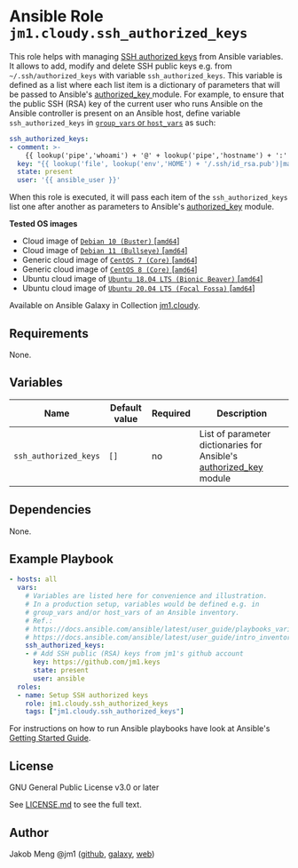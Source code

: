 # Ansible Role `jm1.cloudy.ssh_authorized_keys`

This role helps with managing [SSH authorized keys][archlinux-wiki-ssh-keys] from Ansible variables. It allows to add,
modify and delete SSH public keys e.g. from `~/.ssh/authorized_keys` with variable `ssh_authorized_keys`. This variable
is defined as a list where each list item is a dictionary of parameters that will be passed to Ansible's [authorized_key
][ansible-module-authorized-key] module. For example, to ensure that the public SSH (RSA) key of the current user who
runs Ansible on the Ansible controller is present on an Ansible host, define variable `ssh_authorized_keys` in
[`group_vars` or `host_vars`][ansible-inventory] as such:

```yml
ssh_authorized_keys:
- comment: >-
    {{ lookup('pipe','whoami') + '@' + lookup('pipe','hostname') + ':' + lookup('env','HOME') + '/.ssh/id_rsa.pub' }}
  key: "{{ lookup('file', lookup('env','HOME') + '/.ssh/id_rsa.pub')|mandatory }}"
  state: present
  user: '{{ ansible_user }}'
```

When this role is executed, it will pass each item of the `ssh_authorized_keys` list one after another as parameters to
Ansible's [authorized_key][ansible-module-authorized-key] module.

[ansible-inventory]: https://docs.ansible.com/ansible/latest/user_guide/intro_inventory.html
[ansible-module-authorized-key]: https://docs.ansible.com/ansible/latest/collections/ansible/posix/authorized_key_module.html
[archlinux-wiki-ssh-keys]: https://wiki.archlinux.org/title/SSH_keys

**Tested OS images**
- Cloud image of [`Debian 10 (Buster)` \[`amd64`\]](https://cdimage.debian.org/cdimage/openstack/current/)
- Cloud image of [`Debian 11 (Bullseye)` \[`amd64`\]](https://cdimage.debian.org/images/cloud/bullseye/latest/)
- Generic cloud image of [`CentOS 7 (Core)` \[`amd64`\]](https://cloud.centos.org/centos/7/images/)
- Generic cloud image of [`CentOS 8 (Core)` \[`amd64`\]](https://cloud.centos.org/centos/8/x86_64/images/)
- Ubuntu cloud image of [`Ubuntu 18.04 LTS (Bionic Beaver)` \[`amd64`\]](https://cloud-images.ubuntu.com/bionic/current/)
- Ubuntu cloud image of [`Ubuntu 20.04 LTS (Focal Fossa)` \[`amd64`\]](https://cloud-images.ubuntu.com/focal/)

Available on Ansible Galaxy in Collection [jm1.cloudy](https://galaxy.ansible.com/jm1/cloudy).

## Requirements

None.

## Variables

| Name                  | Default value | Required | Description                               |
| --------------------- | ------------- | -------- | ----------------------------------------- |
| `ssh_authorized_keys` | `[]`          | no       | List of parameter dictionaries for Ansible's [authorized_key][ansible-module-authorized-key] module |

## Dependencies

None.

## Example Playbook

```yml
- hosts: all
  vars:
    # Variables are listed here for convenience and illustration.
    # In a production setup, variables would be defined e.g. in
    # group_vars and/or host_vars of an Ansible inventory.
    # Ref.:
    # https://docs.ansible.com/ansible/latest/user_guide/playbooks_variables.html
    # https://docs.ansible.com/ansible/latest/user_guide/intro_inventory.html
    ssh_authorized_keys:
    - # Add SSH public (RSA) keys from jm1's github account
      key: https://github.com/jm1.keys
      state: present
      user: ansible
  roles:
  - name: Setup SSH authorized keys
    role: jm1.cloudy.ssh_authorized_keys
    tags: ["jm1.cloudy.ssh_authorized_keys"]
```

For instructions on how to run Ansible playbooks have look at Ansible's
[Getting Started Guide](https://docs.ansible.com/ansible/latest/network/getting_started/first_playbook.html).

## License

GNU General Public License v3.0 or later

See [LICENSE.md](../../LICENSE.md) to see the full text.

## Author

Jakob Meng
@jm1 ([github](https://github.com/jm1), [galaxy](https://galaxy.ansible.com/jm1), [web](http://www.jakobmeng.de))
